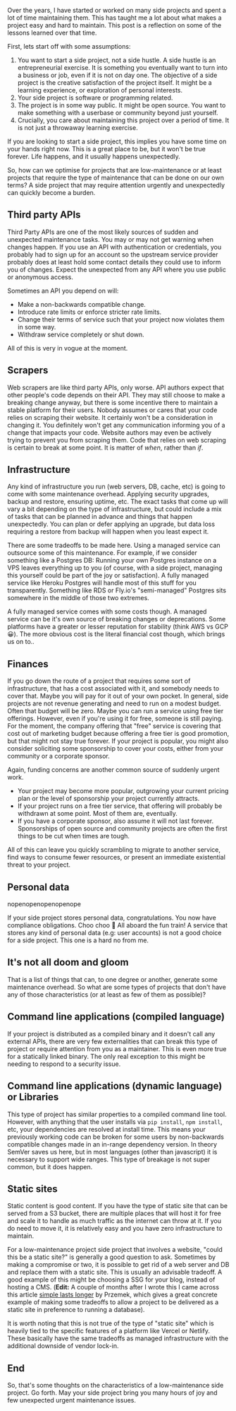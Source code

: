 <!--
.. title: So, you want to start a side project?
.. slug: side-project
.. date: 2023-12-03 00:00:00
.. tags: 
.. category: 
.. link: 
.. description: 
.. type: text
-->

Over the years, I have started or worked on many side projects and spent a lot of time maintaining them. This has taught me a lot about what makes a project easy and hard to maintain. This post is a reflection on some of the lessons learned over that time.

First, lets start off with some assumptions:

1. You want to start a side project, not a side hustle. A side hustle is an entrepreneurial exercise. It is something you eventually want to turn into a business or job, even if it is not on day one. The objective of a side project is the creative satisfaction of the project itself. It might be a learning experience, or exploration of personal interests.
2. Your side project is software or programming related.
3. The project is in some way public. It might be open source. You want to make something with a userbase or community beyond just yourself.
4. Crucially, you care about maintaining this project over a period of time. It is not just a throwaway learning exercise.

If you are looking to start a side project, this implies you have some time on your hands right now. This is a great place to be, but it won't be true forever. Life happens, and it usually happens unexpectedly.

So, how can we optimise for projects that are low-maintenance or at least projects that require the type of maintenance that can be done on our own terms? A side project that may require attention urgently and unexpectedly can quickly become a burden.

## Third party APIs

Third Party APIs are one of the most likely sources of sudden and unexpected maintenance tasks. You may or may not get warning when changes happen. If you use an API with authentication or credentials, you probably had to sign up for an account so the upstream service provider probably does at least hold some contact details they could use to inform you of changes. Expect the unexpected from any API where you use public or anonymous access.

Sometimes an API you depend on will:

- Make a non-backwards compatible change.
- Introduce rate limits or enforce stricter rate limits.
- Change their terms of service such that your project now violates them in some way. 
- Withdraw service completely or shut down.

All of this is very in vogue at the moment.

## Scrapers

Web scrapers are like third party APIs, only worse. API authors expect that other people's code depends on their API. They may still choose to make a breaking change anyway, but there is some incentive there to maintain a stable platform for their users. Nobody assumes or cares that your code relies on scraping their website. It certainly won't be a consideration in changing it. You definitely won't get any communication informing you of a change that impacts your code. Website authors may even be actively trying to prevent you from scraping them. Code that relies on web scraping is certain to break at some point. It is matter of *when*, rather than *if*.

## Infrastructure

Any kind of infrastructure you run (web servers, DB, cache, etc) is going to come with some maintenance overhead. Applying security upgrades, backup and restore, ensuring uptime, etc. The exact tasks that come up will vary a bit depending on the type of infrastructure, but could include a mix of tasks that can be planned in advance and things that happen unexpectedly. You can plan or defer applying an upgrade, but data loss requiring a restore from backup will happen when you least expect it.

There are some tradeoffs to be made here. Using a managed service can outsource some of this maintenance. For example, if we consider something like a Postgres DB: Running your own Postgres instance on a VPS leaves everything up to you (of course, with a side project, managing this yourself could be part of the joy or satisfaction). A fully managed service like Heroku Postgres will handle most of this stuff for you transparently. Something like RDS or Fly.io's "semi-managed" Postgres sits somewhere in the middle of those two extremes.

A fully managed service comes with some costs though. A managed service can be it's own source of breaking changes or deprecations. Some platforms have a greater or lesser reputation for stability (think AWS vs GCP 😀). The more obvious cost is the literal financial cost though, which brings us on to..

## Finances

If you go down the route of a project that requires some sort of infrastructure, that has a cost associated with it, and somebody needs to cover that. Maybe you will pay for it out of your own pocket. In general, side projects are not revenue generating and need to run on a modest budget. Often that budget will be zero. Maybe you can run a service using free tier offerings. However, even if you're using it for free, someone is still paying. For the moment, the company offering that "free" service is covering that cost out of marketing budget because offering a free tier is good promotion, but that might not stay true forever. If your project is popular, you might also consider soliciting some sponsorship to cover your costs, either from your community or a corporate sponsor.

Again, funding concerns are another common source of suddenly urgent work.

- Your project may become more popular, outgrowing your current pricing plan or the level of sponsorship your project currently attracts.
- If your project runs on a free tier service, that offering will probably be withdrawn at some point. Most of them are, eventually.
- If you have a corporate sponsor, also assume it will not last forever. Sponsorships of open source and community projects are often the first things to be cut when times are tough.

All of this can leave you quickly scrambling to migrate to another service, find ways to consume fewer resources, or present an immediate existential threat to your project.

## Personal data

nopenopenopenopenope

If your side project stores personal data, congratulations. You now have compliance obligations. Choo choo 🚂 All aboard the fun train! A service that stores any kind of personal data (e.g: user accounts) is not a good choice for a side project. This one is a hard no from me.

## It's not all doom and gloom

That is a list of things that can, to one degree or another, generate some maintenance overhead. So what are some types of projects that don't have any of those characteristics (or at least as few of them as possible)?

## Command line applications (compiled language)

If your project is distributed as a compiled binary and it doesn't call any external APIs, there are very few externalities that can break this type of project or require attention from you as a maintainer. This is even more true for a statically linked binary. The only real exception to this might be needing to respond to a security issue.

## Command line applications (dynamic language) or Libraries

This type of project has similar properties to a compiled command line tool. However, with anything that the user installs via `pip install`, `npm install`, etc, your dependencies are resolved at install time. This means your previously working code can be broken for some users by non-backwards compatible changes made in an in-range dependency version. In theory SemVer saves us here, but in most languages (other than javascript) it is necessary to support wide ranges. This type of breakage is not super common, but it does happen.

## Static sites

Static content is good content. If you have the type of static site that can be served from a S3 bucket, there are multiple places that will host it for free and scale it to handle as much traffic as the internet can throw at it. If you do need to move it, it is relatively easy and you have zero infrastructure to maintain.

For a low-maintenance project side project that involves a website, "could this be a static site?" is generally a good question to ask. Sometimes by making a compromise or two, it is possible to get rid of a web server and DB and replace them with a static site. This is usually an advisable tradeoff. A good example of this might be choosing a SSG for your blog, instead of hosting a CMS. (**Edit:** A couple of months after I wrote this I came across this article [simple lasts longer](https://newsletter.pnote.eu/p/simple-lasts-longer) by Przemek, which gives a great concrete example of making some tradeoffs to allow a project to be delivered as a static site in preference to running a database).

It is worth noting that this is not true of the type of "static site" which is heavily tied to the specific features of a platform like Vercel or Netlify. These basically have the same tradeoffs as managed infrastructure with the additional downside of vendor lock-in.

## End

So, that's some thoughts on the characteristics of a low-maintenance side project. Go forth. May your side project bring you many hours of joy and few unexpected urgent maintenance issues.
